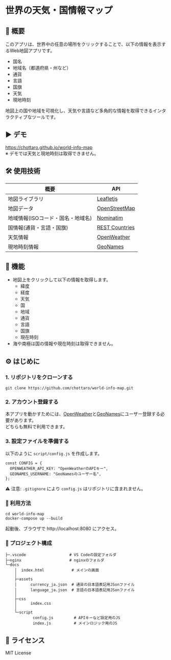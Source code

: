 # 世界の天気・国情報マップ

## 📖 概要
このアプリは、世界中の任意の場所をクリックすることで、以下の情報を表示するWeb地図アプリです。

- 国名
- 地域名（都道府県・州など）
- 通貨
- 言語
- 国旗
- 天気
- 現地時刻


地図上の国や地域を可視化し、天気や言語など多角的な情報を取得できるインタラクティブなツールです。

## ▶️ デモ
https://chottaro.github.io/world-info-map \
※ デモでは天気と現地時刻は取得できません。

## 🛠️ 使用技術
| 概要  | API |
| ------------- | ------------- |
| 地図ライブラリ  | [Leafletjs](https://leafletjs.com/)  |
| 地図データ  | [OpenStreetMap](https://www.openstreetmap.org/)  |
| 地域情報(ISOコード・国名・地域名)  | [Nominatim](https://nominatim.org/)  |
| 国情報(通貨・言語・国旗)  | [REST Countries](https://restcountries.com/)  |
| 天気情報  | [OpenWeather](https://openweathermap.org/)  |
| 現地時刻情報  | [GeoNames](https://www.geonames.org/)  |


## 🚀 機能
- 地図上をクリックして以下の情報を取得します。
  - 緯度
  - 経度
  - 天気
  - 国
  - 地域
  - 通貨
  - 言語
  - 国旗
  - 現在時刻
- 海や南極は国の情報や現在時刻は取得できません。

## ⚙️ はじめに
### 1. リポジトリをクローンする
```
git clone https://github.com/chottaro/world-info-map.git
```

### 2. アカウント登録する
本アプリを動かすためには、[OpenWeather](https://openweathermap.org/)と[GeoNames](https://www.geonames.org/)にユーザー登録する必要があります。\
どちらも無料で利用できます。

### 3. 設定ファイルを準備する
以下のように `script/config.js` を作成します。
```
const CONFIG = {
  OPENWEATHER_API_KEY: "OpenWeatherのAPIキー",
  GEONAMES_USERNAME: "GeoNamesのユーザー名",
};
```
⚠️ 注意: `.gitignore` により `config.js` はリポジトリに含まれません。

### 📘 利用方法
```
cd world-info-map
docker-compose up --build
```
起動後、ブラウザで http://localhost:8080 にアクセス。

### 📂 プロジェクト構成
```
├─.vscode                   # VS Codeの設定フォルダ
├─nginx                     # nginxのフォルダ
└─docs
    │  index.html            # メインの画面
    │
    ├─assets
    │      currency_ja.json  # 通貨の日本語表記用JSonファイル
    │      language_ja.json  # 言語の日本語表記用JSonファイル
    │
    ├─css
    │      index.css
    │
    └─script
            config.js         # APIキーなど設定用のJS
            index.js          # メインロジック用のJS
```

## 🔐 ライセンス
MIT License
